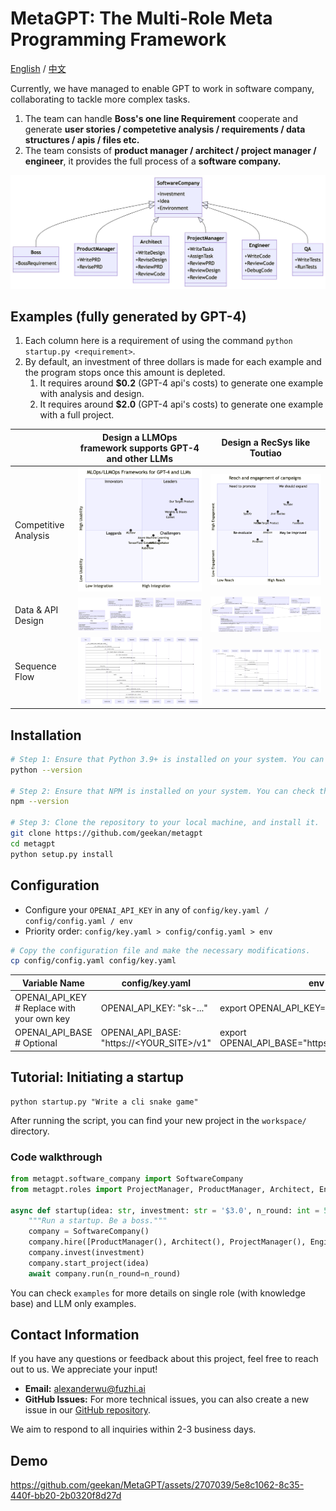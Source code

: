 # MetaGPT: The Multi-Role Meta Programming Framework

[English](./README.md) / [中文](./README_CN.md)

Currently, we have managed to enable GPT to work in software company, collaborating to tackle more complex tasks.

1. The team can handle **Boss's one line Requirement** cooperate and generate **user stories / competetive analysis / requirements / data structures / apis / files etc.**
2. The team consists of **product manager / architect / project manager / engineer**, it provides the full process of a **software company.**

![A software company consists of LLM-based roles](./resources/software_company_cd.jpeg)

## Examples (fully generated by GPT-4)

1. Each column here is a requirement of using the command `python startup.py <requirement>`.
2. By default, an investment of three dollars is made for each example and the program stops once this amount is depleted.
   1. It requires around **$0.2** (GPT-4 api's costs) to generate one example with analysis and design.
   2. It requires around **$2.0** (GPT-4 api's costs) to generate one example with a full project.

|                      | Design a LLMOps framework supports GPT-4 and other LLMs                                     | Design a RecSys like Toutiao                                                                                         |
|----------------------|-------------------------------------------------------------------------------------------------------|----------------------------------------------------------------------------------------------------------------------|
| Competitive Analysis | ![LLMOps Competitive Analysis](resources/workspace/llmops_framework/resources/competitive_analysis.png) | ![Jinri Toutiao Recsys Competitive Analysis](resources/workspace/content_rec_sys/resources/competitive_analysis.png) |
| Data & API Design    | ![LLMOps Data & API Design](resources/workspace/llmops_framework/resources/data_api_design.png)       | ![Jinri Toutiao Recsys Data & API Design](resources/workspace/content_rec_sys/resources/data_api_design.png)         |
| Sequence Flow        | ![LLMOps Sequence Flow](resources/workspace/llmops_framework/resources/seq_flow.png)                  | ![Jinri Toutiao Recsys Sequence Flow](resources/workspace/content_rec_sys/resources/seq_flow.png)                    |


## Installation

```bash
# Step 1: Ensure that Python 3.9+ is installed on your system. You can check this by using:
python --version

# Step 2: Ensure that NPM is installed on your system. You can check this by using:
npm --version

# Step 3: Clone the repository to your local machine, and install it.
git clone https://github.com/geekan/metagpt
cd metagpt
python setup.py install
```

## Configuration

- Configure your `OPENAI_API_KEY` in any of `config/key.yaml / config/config.yaml / env`
- Priority order: `config/key.yaml > config/config.yaml > env`

```bash
# Copy the configuration file and make the necessary modifications.
cp config/config.yaml config/key.yaml
```

| Variable Name                              | config/key.yaml                           | env                            |
|--------------------------------------------|-------------------------------------------|--------------------------------|
| OPENAI_API_KEY # Replace with your own key | OPENAI_API_KEY: "sk-..."                  | export OPENAI_API_KEY="sk-..." |
| OPENAI_API_BASE # Optional                            | OPENAI_API_BASE: "https://<YOUR_SITE>/v1" | export OPENAI_API_BASE="https://<YOUR_SITE>/v1"   |

## Tutorial: Initiating a startup

```shell
python startup.py "Write a cli snake game"
```

After running the script, you can find your new project in the `workspace/` directory.

### Code walkthrough

```python
from metagpt.software_company import SoftwareCompany
from metagpt.roles import ProjectManager, ProductManager, Architect, Engineer

async def startup(idea: str, investment: str = '$3.0', n_round: int = 5):
    """Run a startup. Be a boss."""
    company = SoftwareCompany()
    company.hire([ProductManager(), Architect(), ProjectManager(), Engineer()])
    company.invest(investment)
    company.start_project(idea)
    await company.run(n_round=n_round)
```

You can check `examples` for more details on single role (with knowledge base) and LLM only examples.

## Contact Information

If you have any questions or feedback about this project, feel free to reach out to us. We appreciate your input!

- **Email:** alexanderwu@fuzhi.ai
- **GitHub Issues:** For more technical issues, you can also create a new issue in our [GitHub repository](https://github.com/geekan/metagpt/issues).

We aim to respond to all inquiries within 2-3 business days.

## Demo

https://github.com/geekan/MetaGPT/assets/2707039/5e8c1062-8c35-440f-bb20-2b0320f8d27d
